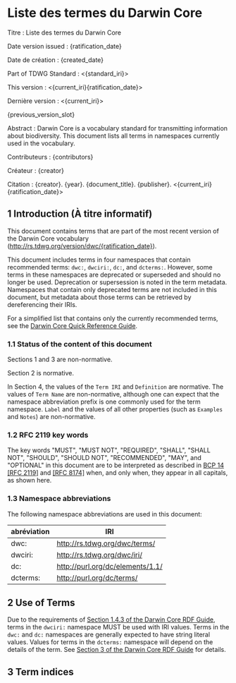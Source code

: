 # Liste des termes du Darwin Core

Titre : Liste des termes du Darwin Core

Date version issued
: {ratification_date}

Date de création : {created_date}

Part of TDWG Standard
: <{standard_iri}>

This version
: <{current_iri}{ratification_date}>

Dernière version : <{current_iri}>

{previous_version_slot}

Abstract
: Darwin Core is a vocabulary standard for transmitting information about biodiversity. This document lists all terms in namespaces currently used in the vocabulary.

Contributeurs : {contributors}

Créateur : {creator}

Citation : {creator}. {year}. {document_title}. {publisher}. <{current_iri}{ratification_date}>

## 1 Introduction (À titre informatif)

This document contains terms that are part of the most recent version of the Darwin Core vocabulary (<http://rs.tdwg.org/version/dwc/{ratification_date}>).

This document includes terms in four namespaces that contain recommended terms: `dwc:`, `dwciri:`, `dc:`, and `dcterms:`. However, some terms in these namespaces are deprecated or superseded and should no longer be used. Deprecation or supersession is noted in the term metadata. Namespaces that contain only deprecated terms are not included in this document, but metadata about those terms can be retrieved by dereferencing their IRIs.

For a simplified list that contains only the currently recommended terms, see the [Darwin Core Quick Reference Guide](../terms/).

### 1.1 Status of the content of this document

Sections 1 and 3 are non-normative.

Section 2 is normative.

In Section 4, the values of the `Term IRI` and `Definition` are normative. The values of `Term Name` are non-normative, although one can expect that the namespace abbreviation prefix is one commonly used for the term namespace.  `Label` and the values of all other properties (such as `Examples` and `Notes`) are non-normative.

### 1.2 RFC 2119 key words

The key words "MUST", "MUST NOT", "REQUIRED", "SHALL", "SHALL NOT", "SHOULD", "SHOULD NOT", "RECOMMENDED", "MAY", and "OPTIONAL" in this document are to be interpreted as described in [BCP 14](https://www.rfc-editor.org/info/bcp14) [\[RFC 2119\]](https://datatracker.ietf.org/doc/html/rfc2119) and [\[RFC 8174\]](https://datatracker.ietf.org/doc/html/rfc8174) when, and only when, they appear in all capitals, as shown here.

### 1.3 Namespace abbreviations

The following namespace abbreviations are used in this document:

| abréviation              | IRI                                                                              |
| ------------------------ | -------------------------------------------------------------------------------- |
| dwc:     | http://rs.tdwg.org/dwc/terms/    |
| dwciri:  | http://rs.tdwg.org/dwc/iri/      |
| dc:      | http://purl.org/dc/elements/1.1/ |
| dcterms: | http://purl.org/dc/terms/                        |

## 2 Use of Terms

Due to the requirements of [Section 1.4.3 of the Darwin Core RDF Guide](../rdf/#143-use-of-darwin-core-terms-in-rdf-normative), terms in the `dwciri:` namespace MUST be used with IRI values. Terms in the `dwc:` and `dc:` namespaces are generally expected to have string literal values. Values for terms in the `dcterms:` namespace will depend on the details of the term. See [Section 3 of the Darwin Core RDF Guide](../rdf/#3-term-reference-normative) for details.

## 3 Term indices

